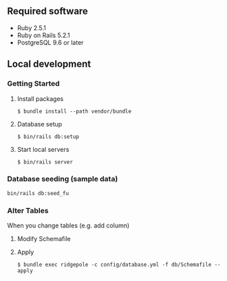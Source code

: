 ## Required software

* Ruby 2.5.1
* Ruby on Rails 5.2.1
* PostgreSQL 9.6 or later

## Local development
### Getting Started

1. Install packages
    ```
    $ bundle install --path vendor/bundle
    ```

2. Database setup
    ```
    $ bin/rails db:setup
    ```

3. Start local servers
    ```
    $ bin/rails server
    ```

### Database seeding (sample data)
```
bin/rails db:seed_fu
```

### Alter Tables
When you change tables (e.g. add column)

1. Modify Schemafile

2. Apply
    ```
    $ bundle exec ridgepole -c config/database.yml -f db/Schemafile --apply
    ```
